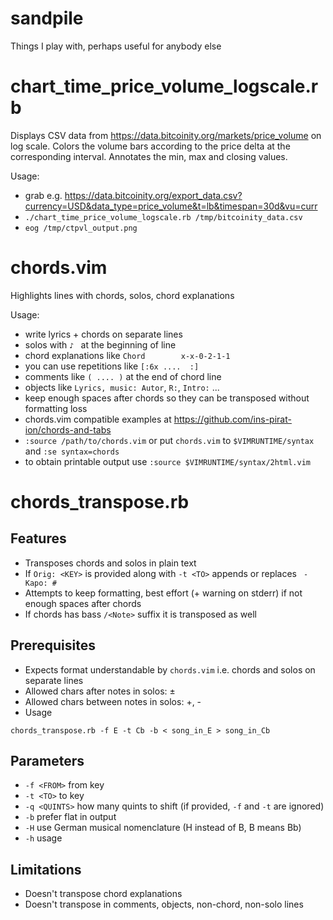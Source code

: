 # sandpile
Things I play with, perhaps useful for anybody else

chart_time_price_volume_logscale.rb
===================================
Displays CSV data from https://data.bitcoinity.org/markets/price_volume on log scale. Colors the volume bars according to the price delta at the corresponding interval. Annotates the min, max and closing values.

Usage:

* grab e.g. https://data.bitcoinity.org/export_data.csv?currency=USD&data_type=price_volume&t=lb&timespan=30d&vu=curr
* `./chart_time_price_volume_logscale.rb /tmp/bitcoinity_data.csv`
* `eog /tmp/ctpvl_output.png`

chords.vim
==========
Highlights lines with chords, solos, chord explanations

Usage:

* write lyrics + chords on separate lines
* solos with `♪ ` at the beginning of line
* chord explanations like `Chord        x-x-0-2-1-1`
* you can use repetitions like `[:6x ....  :]`
* comments like `( .... )` at the end of chord line
* objects like `Lyrics, music: Autor`, `R:`, `Intro:` ...
* keep enough spaces after chords so they can be transposed without formatting loss
* chords.vim compatible examples at https://github.com/ins-pirat-ion/chords-and-tabs
* `:source /path/to/chords.vim` or put `chords.vim` to `$VIMRUNTIME/syntax` and `:se syntax=chords`
* to obtain printable output use `:source $VIMRUNTIME/syntax/2html.vim`

chords_transpose.rb
===================
Features
--------
* Transposes chords and solos in plain text
* If `Orig: <KEY>` is provided along with `-t <TO>` appends or replaces ` - Kapo: #`
* Attempts to keep formatting, best effort (+ warning on stderr) if not enough spaces after chords
* If chords has bass `/<Note>` suffix it is transposed as well

Prerequisites
-------------
* Expects format understandable by `chords.vim` i.e. chords and solos on separate lines
* Allowed chars after notes in solos: ±
* Allowed chars between notes in solos: +, -
* Usage
```
chords_transpose.rb -f E -t Cb -b < song_in_E > song_in_Cb
```
Parameters
----------
* `-f <FROM>` from key
* `-t <TO>` to key
* `-q <QUINTS>` how many quints to shift (if provided, `-f` and `-t` are ignored)
* `-b` prefer flat in output
* `-H` use German musical nomenclature (H instead of B, B means Bb)
* `-h` usage

Limitations
-----------
* Doesn't transpose chord explanations
* Doesn't transpose in comments, objects, non-chord, non-solo lines
